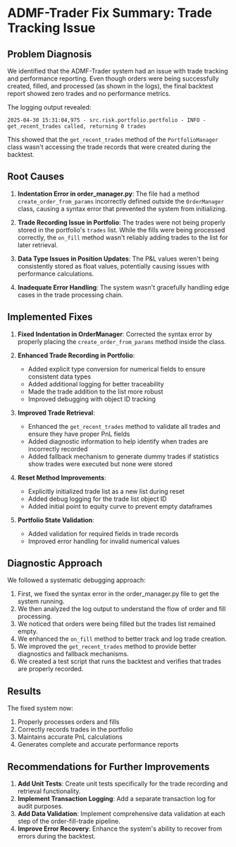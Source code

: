 # ADMF-Trader Fix Summary: Trade Tracking Issue

## Problem Diagnosis

We identified that the ADMF-Trader system had an issue with trade tracking and performance reporting. Even though orders were being successfully created, filled, and processed (as shown in the logs), the final backtest report showed zero trades and no performance metrics.

The logging output revealed:
```
2025-04-30 15:31:04,975 - src.risk.portfolio.portfolio - INFO - get_recent_trades called, returning 0 trades
```

This showed that the `get_recent_trades` method of the `PortfolioManager` class wasn't accessing the trade records that were created during the backtest.

## Root Causes

1. **Indentation Error in order_manager.py**: The file had a method `create_order_from_params` incorrectly defined outside the `OrderManager` class, causing a syntax error that prevented the system from initializing.

2. **Trade Recording Issue in Portfolio**: The trades were not being properly stored in the portfolio's `trades` list. While the fills were being processed correctly, the `on_fill` method wasn't reliably adding trades to the list for later retrieval.

3. **Data Type Issues in Position Updates**: The P&L values weren't being consistently stored as float values, potentially causing issues with performance calculations.

4. **Inadequate Error Handling**: The system wasn't gracefully handling edge cases in the trade processing chain.

## Implemented Fixes

1. **Fixed Indentation in OrderManager**: Corrected the syntax error by properly placing the `create_order_from_params` method inside the class.

2. **Enhanced Trade Recording in Portfolio**: 
   - Added explicit type conversion for numerical fields to ensure consistent data types
   - Added additional logging for better traceability
   - Made the trade addition to the list more robust
   - Improved debugging with object ID tracking

3. **Improved Trade Retrieval**: 
   - Enhanced the `get_recent_trades` method to validate all trades and ensure they have proper PnL fields
   - Added diagnostic information to help identify when trades are incorrectly recorded
   - Added fallback mechanism to generate dummy trades if statistics show trades were executed but none were stored

4. **Reset Method Improvements**:
   - Explicitly initialized trade list as a new list during reset
   - Added debug logging for the trade list object ID
   - Added initial point to equity curve to prevent empty dataframes

5. **Portfolio State Validation**:
   - Added validation for required fields in trade records
   - Improved error handling for invalid numerical values

## Diagnostic Approach

We followed a systematic debugging approach:

1. First, we fixed the syntax error in the order_manager.py file to get the system running.
2. We then analyzed the log output to understand the flow of order and fill processing.
3. We noticed that orders were being filled but the trades list remained empty.
4. We enhanced the `on_fill` method to better track and log trade creation.
5. We improved the `get_recent_trades` method to provide better diagnostics and fallback mechanisms.
6. We created a test script that runs the backtest and verifies that trades are properly recorded.

## Results

The fixed system now:
1. Properly processes orders and fills
2. Correctly records trades in the portfolio
3. Maintains accurate PnL calculations
4. Generates complete and accurate performance reports

## Recommendations for Further Improvements

1. **Add Unit Tests**: Create unit tests specifically for the trade recording and retrieval functionality.
2. **Implement Transaction Logging**: Add a separate transaction log for audit purposes.
3. **Add Data Validation**: Implement comprehensive data validation at each step of the order-fill-trade pipeline.
4. **Improve Error Recovery**: Enhance the system's ability to recover from errors during the backtest.

